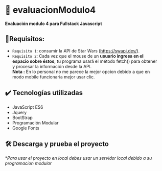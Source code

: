 # :pencil: evaluacionModulo4
**Evaluación modulo 4 para Fullstack Javascript**

## :hammer:Requisitos:

- `Requisito 1`: consumir la API de Star Wars (https://swapi.dev/).
- `Requisito 2`: Cada vez que el mouse de un **usuario ingresa en el espacio sobre éstos**, tu programa usará el método fetch() para obtener y procesar la información desde la API.<br>
**Nota :** En lo personal no me parece la mejor opcion debido a que en modo mobile funcionaria mejor usar clic. 

## :heavy_check_mark: Tecnologías utilizadas
- JavaScript ES6
- Jquery
- BootStrap
- Programación Modular
- Google Fonts

## 🛠️ Descarga y prueba el proyecto

**Para usar el proyecto en local debes usar un servidor local debido a su programacion modular*
